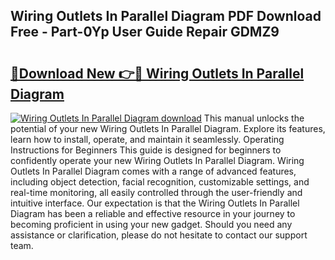 ## Wiring Outlets In Parallel Diagram PDF Download Free - Part-0Yp User Guide Repair GDMZ9

# <h2><a href="http://dfkydqh.blite.top/?on=Wiring+Outlets+In+Parallel+Diagram">🔗Download New 👉🔴 Wiring Outlets In Parallel Diagram</a></h2>

[![Wiring Outlets In Parallel Diagram download](https://i.imgur.com/lujVjoI.png)](http://dfkydqh.blite.top/?on=Wiring+Outlets+In+Parallel+Diagram)
This manual unlocks the potential of your new Wiring Outlets In Parallel Diagram. Explore its features, learn how to install, operate, and maintain it seamlessly. Operating Instructions for Beginners This guide is designed for beginners to confidently operate your new Wiring Outlets In Parallel Diagram. Wiring Outlets In Parallel Diagram comes with a range of advanced features, including object detection, facial recognition, customizable settings, and real-time monitoring, all easily controlled through the user-friendly and intuitive interface. Our expectation is that the Wiring Outlets In Parallel Diagram has been a reliable and effective resource in your journey to becoming proficient in using your new gadget. Should you need any assistance or clarification, please do not hesitate to contact our support team.
